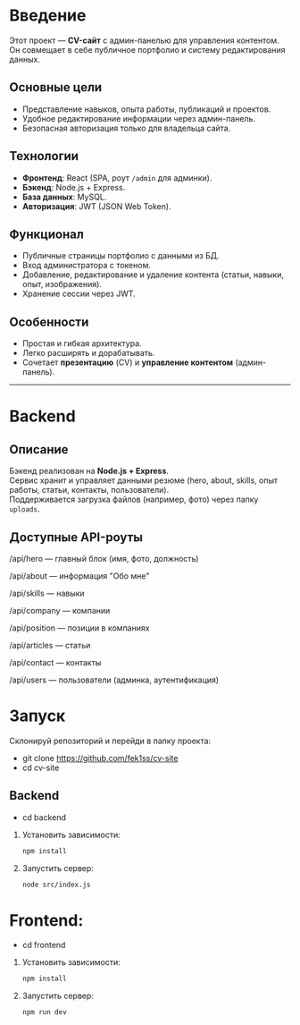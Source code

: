 # Введение

Этот проект — **CV-сайт** с админ-панелью для управления контентом.  
Он совмещает в себе публичное портфолио и систему редактирования данных.

## Основные цели
- Представление навыков, опыта работы, публикаций и проектов.
- Удобное редактирование информации через админ-панель.
- Безопасная авторизация только для владельца сайта.

## Технологии
- **Фронтенд**: React (SPA, роут `/admin` для админки).
- **Бэкенд**: Node.js + Express.
- **База данных**: MySQL.
- **Авторизация**: JWT (JSON Web Token).

## Функционал
- Публичные страницы портфолио с данными из БД.
- Вход администратора с токеном.
- Добавление, редактирование и удаление контента (статьи, навыки, опыт, изображения).
- Хранение сессии через JWT.

## Особенности
- Простая и гибкая архитектура.
- Легко расширять и дорабатывать.
- Сочетает **презентацию** (CV) и **управление контентом** (админ-панель).

---

# Backend 

## Описание
Бэкенд реализован на **Node.js + Express**.  
Сервис хранит и управляет данными резюме (hero, about, skills, опыт работы, статьи, контакты, пользователи).  
Поддерживается загрузка файлов (например, фото) через папку `uploads`.



## Доступные API-роуты

/api/hero — главный блок (имя, фото, должность)

/api/about — информация "Обо мне"

/api/skills — навыки

/api/company — компании

/api/position — позиции в компаниях

/api/articles — статьи

/api/contact — контакты

/api/users — пользователи (админка, аутентификация)


# Запуск
Склонируй репозиторий и перейди в папку проекта:
- git clone https://github.com/fek1ss/cv-site
- cd cv-site


## Backend
- cd backend
1. Установить зависимости:
   ```bash
   npm install

2. Запустить сервер:
   ```bash
   node src/index.js

# Frontend:
- cd frontend
1. Установить зависимости:
   ```bash
   npm install

2. Запустить сервер:
   ```bash
   npm run dev
